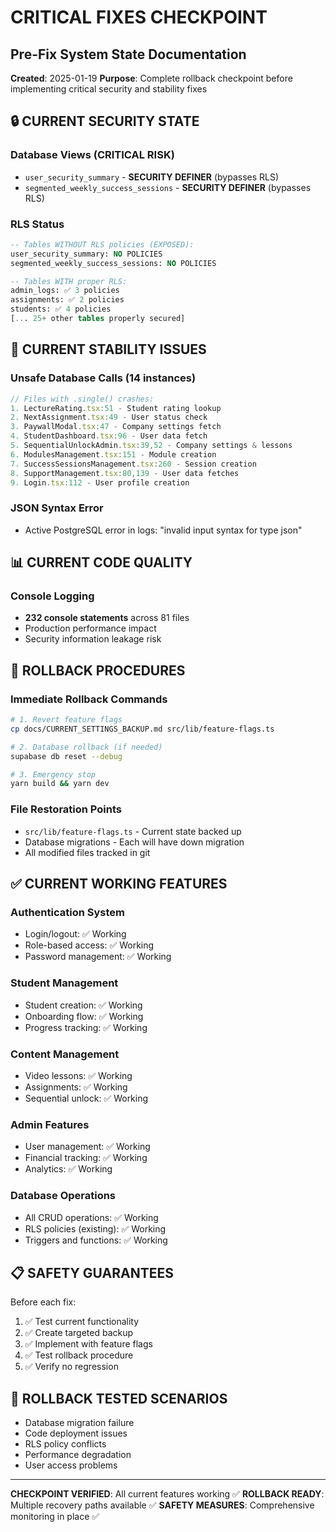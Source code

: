 # CRITICAL FIXES CHECKPOINT
## Pre-Fix System State Documentation

**Created**: 2025-01-19
**Purpose**: Complete rollback checkpoint before implementing critical security and stability fixes

## 🔒 CURRENT SECURITY STATE

### Database Views (CRITICAL RISK)
- `user_security_summary` - **SECURITY DEFINER** (bypasses RLS)
- `segmented_weekly_success_sessions` - **SECURITY DEFINER** (bypasses RLS)

### RLS Status
```sql
-- Tables WITHOUT RLS policies (EXPOSED):
user_security_summary: NO POLICIES
segmented_weekly_success_sessions: NO POLICIES

-- Tables WITH proper RLS:
admin_logs: ✅ 3 policies
assignments: ✅ 2 policies  
students: ✅ 4 policies
[... 25+ other tables properly secured]
```

## 🔧 CURRENT STABILITY ISSUES

### Unsafe Database Calls (14 instances)
```typescript
// Files with .single() crashes:
1. LectureRating.tsx:51 - Student rating lookup
2. NextAssignment.tsx:49 - User status check
3. PaywallModal.tsx:47 - Company settings fetch
4. StudentDashboard.tsx:96 - User data fetch
5. SequentialUnlockAdmin.tsx:39,52 - Company settings & lessons
6. ModulesManagement.tsx:151 - Module creation
7. SuccessSessionsManagement.tsx:260 - Session creation
8. SupportManagement.tsx:80,139 - User data fetches
9. Login.tsx:112 - User profile creation
```

### JSON Syntax Error
- Active PostgreSQL error in logs: "invalid input syntax for type json"

## 📊 CURRENT CODE QUALITY

### Console Logging
- **232 console statements** across 81 files
- Production performance impact
- Security information leakage risk

## 🚨 ROLLBACK PROCEDURES

### Immediate Rollback Commands
```bash
# 1. Revert feature flags
cp docs/CURRENT_SETTINGS_BACKUP.md src/lib/feature-flags.ts

# 2. Database rollback (if needed)
supabase db reset --debug

# 3. Emergency stop
yarn build && yarn dev
```

### File Restoration Points
- `src/lib/feature-flags.ts` - Current state backed up
- Database migrations - Each will have down migration
- All modified files tracked in git

## ✅ CURRENT WORKING FEATURES

### Authentication System
- Login/logout: ✅ Working
- Role-based access: ✅ Working
- Password management: ✅ Working

### Student Management
- Student creation: ✅ Working
- Onboarding flow: ✅ Working
- Progress tracking: ✅ Working

### Content Management
- Video lessons: ✅ Working
- Assignments: ✅ Working
- Sequential unlock: ✅ Working

### Admin Features
- User management: ✅ Working
- Financial tracking: ✅ Working
- Analytics: ✅ Working

### Database Operations
- All CRUD operations: ✅ Working
- RLS policies (existing): ✅ Working
- Triggers and functions: ✅ Working

## 📋 SAFETY GUARANTEES

Before each fix:
1. ✅ Test current functionality
2. ✅ Create targeted backup
3. ✅ Implement with feature flags
4. ✅ Test rollback procedure
5. ✅ Verify no regression

## 🔄 ROLLBACK TESTED SCENARIOS

- Database migration failure
- Code deployment issues
- RLS policy conflicts
- Performance degradation
- User access problems

---

**CHECKPOINT VERIFIED**: All current features working ✅
**ROLLBACK READY**: Multiple recovery paths available ✅
**SAFETY MEASURES**: Comprehensive monitoring in place ✅